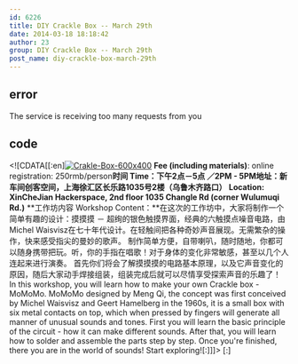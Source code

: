 ```yaml
---
id: 6226
title: DIY Crackle Box -- March 29th
date: 2014-03-18 18:18:42
author: 23
group: DIY Crackle Box -- March 29th
post_name: diy-crackle-box-march-29th
---
```


## error
The service is receiving too many requests from you

## code
 <!\[CDATA\[\[:en\][![Crakle-Box-600x400](http://xinchejian.com/wp-content/uploads/2014/03/Crakle-Box-600x400-300x200.jpg)](http://139.162.84.35/wp-content/uploads/2014/03/Crakle-Box-600x400-1.jpg) **Fee (including materials)**: online registration: 250rmb/person**时间 Time：**下午2点－5点 ／2PM - 5PM**地址：新车间创客空间，上海徐汇区长乐路1035号2楼（乌鲁木齐路口）** **Location: XinCheJian Hackerspace, 2nd floor 1035 Changle Rd (corner Wulumuqi Rd.)** **工作坊内容 Workshop Content：**在这次的工作坊中，大家将制作一个简单有趣的设计：摸摸摸 － 超绚的银色触摸界面，经典的六触摸点噪音电路，由Michel Waisvisz在七十年代设计。在轻触间把各种奇妙声音展现。无需繁杂的操作，快来感受指尖的曼妙的歌声。 制作简单方便，自带喇叭，随时随地，你都可以随身携带把玩。听，你的手指在唱歌！对于身体的变化非常敏感，甚至以几个人连起来进行演奏。 首先你们将会了解摸摸摸的电路基本原理，以及它声音变化的原因，随后大家动手焊接组装，组装完成后就可以尽情享受探索声音的乐趣了！ In this workshop, you will learn how to make your own Crackle box - MoMoMo. MoMoMo designed by Meng Qi, the concept was first conceived by Michel Waisvisz and Geert Hamelberg in the 1960s, it is a small box with six metal contacts on top, which when pressed by fingers will generate all manner of unusual sounds and tones. First you will learn the basic principle of the circuit - how it can make different sounds. After that, you will learn how to solder and assemble the parts step by step. Once you're finished, there you are in the world of sounds! Start exploring!\[:\]\]\]> \[:\]
